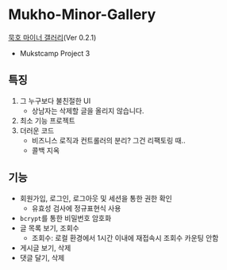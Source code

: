 # Mukho-Minor-Gallery

[묵호 마이너 갤러리](http://mukho.r-e.kr:2023/)(Ver 0.2.1)
- Mukstcamp Project 3

## 특징

1. 그 누구보다 불친절한 UI
    - 상남자는 삭제할 글을 올리지 않습니다.
2. 최소 기능 프로젝트
3. 더러운 코드
    - 비즈니스 로직과 컨트롤러의 분리? 그건 리팩토링 때..
    - 콜백 지옥

## 기능

- 회원가입, 로그인, 로그아웃 및 세션을 통한 권한 확인
    - 유효성 검사에 정규표현식 사용
- `bcrypt`를 통한 비밀번호 암호화
- 글 목록 보기, 조회수
    - 조회수: 로컬 환경에서 1시간 이내에 재접속시 조회수 카운팅 안함
- 게시글 보기, 삭제
- 댓글 달기, 삭제
